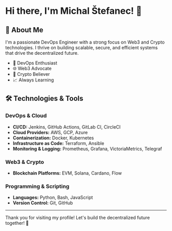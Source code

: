 # Hi there, I'm Michal Štefanec! 👋

## 🚀 About Me

I'm a passionate DevOps Engineer with a strong focus on Web3 and Crypto technologies. I thrive on building scalable, secure, and efficient systems that drive the decentralized future.

- 🔧 DevOps Enthusiast
- 🌐 Web3 Advocate
- 💸 Crypto Believer
- 📈 Always Learning

## 🛠️ Technologies & Tools

### DevOps & Cloud
- **CI/CD:** Jenkins, GitHub Actions, GitLab CI, CircleCI
- **Cloud Providers:** AWS, GCP, Azure
- **Containerization:** Docker, Kubernetes
- **Infrastructure as Code:** Terraform, Ansible
- **Monitoring & Logging:** Prometheus, Grafana, VictoriaMetrics, Telegraf

### Web3 & Crypto
- **Blockchain Platforms:** EVM, Solana, Cardano, Flow

### Programming & Scripting
- **Languages:** Python, Bash, JavaScript
- **Version Control:** Git, GitHub

---

Thank you for visiting my profile! Let's build the decentralized future together! 🚀
